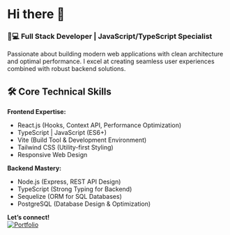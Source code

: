 # Hi there 👋  

### 👨💻 Full Stack Developer | JavaScript/TypeScript Specialist
Passionate about building modern web applications with clean architecture and optimal performance. I excel at creating seamless user experiences combined with robust backend solutions.

## 🛠️ Core Technical Skills

**Frontend Expertise:**
- React.js (Hooks, Context API, Performance Optimization)
- TypeScript | JavaScript (ES6+)
- Vite (Build Tool & Development Environment)
- Tailwind CSS (Utility-first Styling)
- Responsive Web Design

**Backend Mastery:**
- Node.js (Express, REST API Design)
- TypeScript (Strong Typing for Backend)
- Sequelize (ORM for SQL Databases)
- PostgreSQL (Database Design & Optimization)

**Let’s connect!**  
[![Portfolio](https://img.shields.io/badge/Portfolio-FF5722?style=for-the-badge&logo=google-chrome&logoColor=white)](https://my-portfolio-pi-kohl-74.vercel.app/)  
